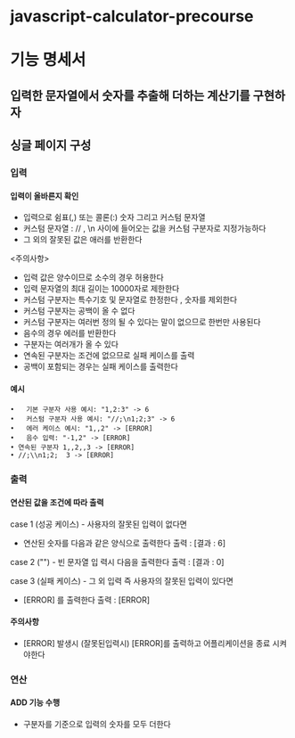 # javascript-calculator-precourse

# 기능 명세서

## 입력한 문자열에서 숫자를 추출해 더하는 계산기를 구현하자

## 싱글 페이지 구성

### 입력

#### 입력이 올바른지 확인

- 입력으로 쉼표(,) 또는 콜론(:) 숫자 그리고 커스텀 문자열
- 커스텀 문자열 : // , \n 사이에 들어오는 값을 커스텀 구분자로 지정가능하다
- 그 외의 잘못된 값은 애러를 반환한다

<주의사항>

- 입력 값은 양수이므로 소수의 경우 허용한다
- 입력 문자열의 최대 길이는 10000자로 제한한다
- 커스텀 구분자는 특수기호 및 문자열로 한정한다 , 숫자를 제외한다
- 커스텀 구분자는 공백이 올 수 없다
- 커스텀 구분자는 여러번 정의 될 수 있다는 말이 없으므로 한번만 사용된다
- 음수의 경우 에러를 반환한다
- 구분자는 여러개가 올 수 있다
- 연속된 구분자는 조건에 없으므로 실패 케이스를 출력
- 공백이 포함되는 경우는 실패 케이스를 출력한다

#### 예시

    •	기본 구분자 사용 예시: "1,2:3" -> 6
    •	커스텀 구분자 사용 예시: "//;\n1;2;3" -> 6
    •	에러 케이스 예시: "1,,2" -> [ERROR]
    •	음수 입력: "-1,2" -> [ERROR]
    • 연속된 구분자 1,,2,,3 -> [ERROR]
    • //;\\n1;2;  3 -> [ERROR]

### 출력

#### 연산된 값을 조건에 따라 출력

case 1 (성공 케이스) - 사용자의 잘못된 입력이 없다면

- 연산된 숫자를 다음과 같은 양식으로 출력한다
  출력 : [결과 : 6]

case 2 ("") - 빈 문자열 입 력시 다음을 출력한다
출력 : [결과 : 0]

case 3 (실패 케이스) - 그 외 입력 즉 사용자의 잘못된 입력이 있다면

- [ERROR] 를 출력한다
  출력 : [ERROR]

#### 주의사항

- [ERROR] 발생시 (잘못된입력시) [ERROR]를 출력하고 어플리케이션을 종료 시켜야한다

### 연산

#### ADD 기능 수행

- 구분자를 기준으로 입력의 숫자를 모두 더한다

